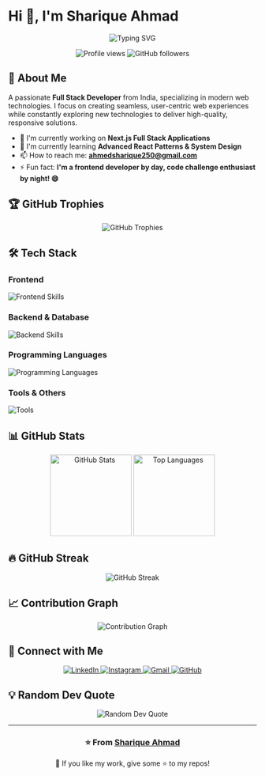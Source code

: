 # Hi 👋, I'm Sharique Ahmad

<div align="center">
  <img src="https://readme-typing-svg.herokuapp.com?font=Fira+Code&pause=1000&color=2E9EF7&center=true&vCenter=true&width=435&lines=Frontend+Developer+from+India;React+%26+Next.js+Enthusiast;Full+Stack+Developer;Always+learning+new+things" alt="Typing SVG" />
</div>

<p align="center">
  <img src="https://komarev.com/ghpvc/?username=elmetador20&label=Profile%20views&color=0e75b6&style=flat" alt="Profile views" />
  <img src="https://img.shields.io/github/followers/elmetador20?label=Followers&style=social" alt="GitHub followers" />
</p>

## 🚀 About Me

A passionate **Full Stack Developer** from India, specializing in modern web technologies. I focus on creating seamless, user-centric web experiences while constantly exploring new technologies to deliver high-quality, responsive solutions.

- 🔭 I'm currently working on **Next.js Full Stack Applications**
- 🌱 I'm currently learning **Advanced React Patterns & System Design**
- 📫 How to reach me: **ahmedsharique250@gmail.com**
- ⚡ Fun fact: **I'm a frontend developer by day, code challenge enthusiast by night! 😄**

## 🏆 GitHub Trophies

<p align="center">
  <img src="https://github-profile-trophy.vercel.app/?username=elmetador20&theme=darkhub&no-frame=false&no-bg=false&margin-w=4&row=1" alt="GitHub Trophies" />
</p>

## 🛠️ Tech Stack

### Frontend
<p align="left">
  <img src="https://skillicons.dev/icons?i=html,css,js,react,nextjs,tailwind,bootstrap" alt="Frontend Skills" />
</p>

### Backend & Database
<p align="left">
  <img src="https://skillicons.dev/icons?i=nodejs,express,mongodb,python" alt="Backend Skills" />
</p>

### Programming Languages
<p align="left">
  <img src="https://skillicons.dev/icons?i=javascript,python,java,c" alt="Programming Languages" />
</p>

### Tools & Others
<p align="left">
  <img src="https://skillicons.dev/icons?i=git,github,vscode,figma" alt="Tools" />
</p>

## 📊 GitHub Stats

<div align="center">
  <img src="https://github-readme-stats.vercel.app/api?username=elmetador20&show_icons=true&theme=tokyonight&hide_border=true&count_private=true" alt="GitHub Stats" height="165" />
  <img src="https://github-readme-stats.vercel.app/api/top-langs/?username=elmetador20&layout=compact&theme=tokyonight&hide_border=true" alt="Top Languages" height="165" />
</div>

## 🔥 GitHub Streak

<div align="center">
  <img src="https://github-readme-streak-stats.herokuapp.com/?user=elmetador20&theme=tokyonight&hide_border=true" alt="GitHub Streak" />
</div>

<!-- Alternative streak services in case the main one doesn't work -->
<!-- 
<div align="center">
  <img src="https://streak-stats.demolab.com/?user=elmetador20&theme=tokyonight&hide_border=true" alt="GitHub Streak Alternative" />
</div>
-->

## 📈 Contribution Graph

<div align="center">
  <img src="https://github-readme-activity-graph.vercel.app/graph?username=elmetador20&theme=tokyo-night&hide_border=true&bg_color=1a1b27&color=70a5fd&line=bf91f3&point=38bdae" alt="Contribution Graph" />
</div>

<!-- Alternative contribution graph -->
<!--
<div align="center">
  <img src="https://github-readme-activity-graph.cyclic.app/graph?username=elmetador20&theme=tokyo-night&hide_border=true" alt="Contribution Graph Alternative" />
</div>
-->

## 🤝 Connect with Me

<div align="center">
  <a href="https://www.linkedin.com/in/sharique-ahmed-118861241/" target="_blank">
    <img src="https://img.shields.io/badge/LinkedIn-0077B5?style=for-the-badge&logo=linkedin&logoColor=white" alt="LinkedIn" />
  </a>
  <a href="https://instagram.com/_shariqueahmad_" target="_blank">
    <img src="https://img.shields.io/badge/Instagram-E4405F?style=for-the-badge&logo=instagram&logoColor=white" alt="Instagram" />
  </a>
  <a href="mailto:ahmedsharique250@gmail.com">
    <img src="https://img.shields.io/badge/Gmail-D14836?style=for-the-badge&logo=gmail&logoColor=white" alt="Gmail" />
  </a>
  <a href="https://github.com/elmetador20" target="_blank">
    <img src="https://img.shields.io/badge/GitHub-100000?style=for-the-badge&logo=github&logoColor=white" alt="GitHub" />
  </a>
</div>

## 💡 Random Dev Quote

<div align="center">
  <img src="https://quotes-github-readme.vercel.app/api?type=horizontal&theme=tokyonight" alt="Random Dev Quote" />
</div>

---

<div align="center">
  <h3>⭐️ From <a href="https://github.com/elmetador20">Sharique Ahmad</a></h3>
  <p>💙 If you like my work, give some ⭐️ to my repos!</p>
</div>
